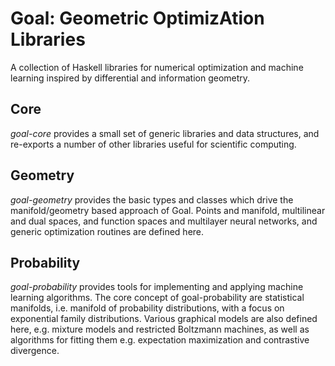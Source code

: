 # Goal: Geometric OptimizAtion Libraries

A collection of Haskell libraries for numerical optimization and machine learning inspired by
differential and information geometry.

## Core

*goal-core* provides a small set of generic libraries and data structures, and
re-exports a number of other libraries useful for scientific computing.

## Geometry

*goal-geometry* provides the basic types and classes which drive the manifold/geometry
based approach of Goal. Points and manifold, multilinear and dual spaces, and
function spaces and multilayer neural networks, and generic optimization
routines are defined here.

## Probability

*goal-probability* provides tools for implementing and applying machine learning
algorithms. The core concept of goal-probability are statistical manifolds, i.e.
manifold of probability distributions, with a focus on exponential family
distributions. Various graphical models are also defined here, e.g. mixture
models and restricted Boltzmann machines, as well as algorithms for fitting them
e.g. expectation maximization and contrastive divergence.
